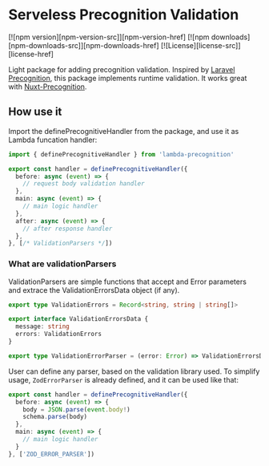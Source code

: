 # Serveless Precognition Validation

[![npm version][npm-version-src]][npm-version-href]
[![npm downloads][npm-downloads-src]][npm-downloads-href]
[![License][license-src]][license-href]

Light package for adding precognition validation.
Inspired by [Laravel Precognition](https://laravel.com/docs/11.x/precognition), this package implements runtime validation.
It works great with [Nuxt-Precognition](https://www.npmjs.com/package/nuxt-precognition).

## How use it
Import the definePrecognitiveHandler from the package, and use it as Lambda funcation handler:

```ts
import { definePrecognitiveHandler } from 'lambda-precognition'

export const handler = definePrecognitiveHandler({
  before: async (event) => {
    // request body validation handler
  },
  main: async (event) => {
    // main logic handler
  },
  after: async (event) => {
    // after response handler
  },
}, [/* ValidationParsers */])
```

### What are validationParsers
ValidationParsers are simple functions that accept and Error parameters and extrace the ValidationErrorsData object (if any).

```ts
export type ValidationErrors = Record<string, string | string[]>

export interface ValidationErrorsData {
  message: string
  errors: ValidationErrors
}

export type ValidationErrorParser = (error: Error) => ValidationErrorsData | undefined | null
```

User can define any parser, based on the validation library used.
To simplify usage, `ZodErrorParser` is already defined, and it can be used like that:

```ts
export const handler = definePrecognitiveHandler({
  before: async (event) => {
    body = JSON.parse(event.body!)
    schema.parse(body)
  },
  main: async (event) => {
    // main logic handler
  }
}, ['ZOD_ERROR_PARSER'])
```
